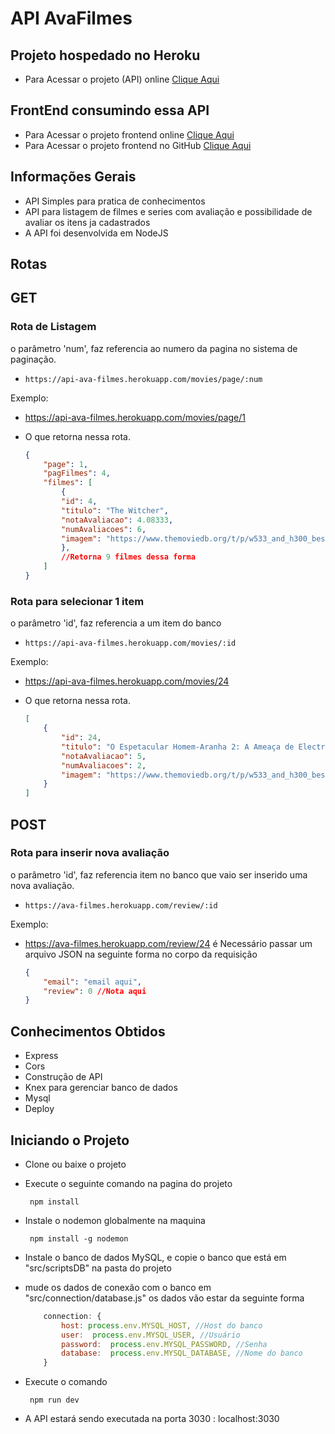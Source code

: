 # API AvaFilmes
## Projeto hospedado no Heroku
* Para Acessar o projeto (API) online [Clique Aqui](https://api-ava-filmes.herokuapp.com/movies/page/1)
## FrontEnd consumindo essa API
* Para Acessar o projeto frontend online [Clique Aqui](https://frontend-ava-filmes.herokuapp.com/)
* Para Acessar o projeto frontend no GitHub [Clique Aqui](https://github.com/silas-silva/AvaFilmes_Frontend)
## Informações Gerais 
* API Simples para pratica de conhecimentos
* API para listagem de filmes e series com avaliação e possibilidade de avaliar os itens ja cadastrados
* A API foi desenvolvida em NodeJS 

## Rotas
## GET
### Rota de Listagem
o parâmetro 'num', faz referencia ao numero da pagina no sistema de paginação.
*     https://api-ava-filmes.herokuapp.com/movies/page/:num
Exemplo:
* https://api-ava-filmes.herokuapp.com/movies/page/1
* O que retorna nessa rota.

    ```json
    {
        "page": 1,
        "pagFilmes": 4,
        "filmes": [
            {
            "id": 4,
            "titulo": "The Witcher",
            "notaAvaliacao": 4.08333,
            "numAvaliacoes": 6,
            "imagem": "https://www.themoviedb.org/t/p/w533_and_h300_bestv2/jBJWaqoSCiARWtfV0GlqHrcdidd.jpg"
            },
            //Retorna 9 filmes dessa forma
        ]
    }
    ```
### Rota para selecionar 1 item
o parâmetro 'id', faz referencia a um item do banco
*     https://api-ava-filmes.herokuapp.com/movies/:id
Exemplo:

* https://api-ava-filmes.herokuapp.com/movies/24
* O que retorna nessa rota.    

    ```json
    [
        {
            "id": 24,
            "titulo": "O Espetacular Homem-Aranha 2: A Ameaça de Electro",
            "notaAvaliacao": 5,
            "numAvaliacoes": 2,
            "imagem": "https://www.themoviedb.org/t/p/w533_and_h300_bestv2/u7SeO6Y42P7VCTWLhpnL96cyOqd.jpg"
        }
    ]        
    ```
## POST
### Rota para inserir nova avaliação
o parâmetro 'id', faz referencia item no banco que vaio ser inserido uma nova avaliação.
*     https://ava-filmes.herokuapp.com/review/:id
Exemplo:
* https://ava-filmes.herokuapp.com/review/24
é Necessário passar um arquivo JSON na seguinte forma no corpo da requisição

    ```Json
    {
        "email": "email aqui",
        "review": 0 //Nota aqui
    }
    ```
## Conhecimentos Obtidos 
* Express
* Cors
* Construção de API
* Knex para gerenciar banco de dados
* Mysql
* Deploy

## Iniciando o Projeto
* Clone ou baixe o projeto
* Execute o seguinte comando na pagina do projeto
    ```npm
     npm install
    ```
* Instale o nodemon globalmente na maquina
    ```npm
     npm install -g nodemon
    ```
* Instale o banco de dados MySQL, e copie o banco que está em "src/scriptsDB" na pasta do projeto 

* mude os dados de conexão com o banco em "src/connection/database.js" os dados vão estar da seguinte forma
    ```js
        connection: {
            host: process.env.MYSQL_HOST, //Host do banco 
            user:  process.env.MYSQL_USER, //Usuário
            password:  process.env.MYSQL_PASSWORD, //Senha
            database:  process.env.MYSQL_DATABASE, //Nome do banco
        }
    ```

* Execute o comando
    ```npm
     npm run dev
    ```
* A API estará sendo executada na porta 3030 : localhost:3030